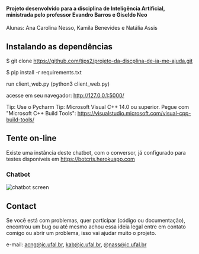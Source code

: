 
#### Projeto desenvolvido para a disciplina de Inteligência Artificial, ministrada pelo professor Evandro Barros e Giseldo Neo
Alunas: Ana Carolina Nesso, Kamila Benevides e Natália Assis

## Instalando as dependências
$ git clone https://github.com/tips2/projeto-da-discplina-de-ia-me-ajuda.git

$ pip install -r requirements.txt

run client_web.py (python3 client_web.py)

acesse em seu navegador: http://127.0.0.1:5000/

Tip: Use o Pycharm
Tip: Microsoft Visual C++ 14.0 ou superior. Pegue com "Microsoft C++ Build Tools": https://visualstudio.microsoft.com/visual-cpp-build-tools/

## Tente on-line

Existe uma instância deste chatbot, com o conversor, já configurado para testes disponíveis em https://botcris.herokuapp.com

### Chatbot 

![chatbot screen](./Cris.jpeg)

## Contact

Se você está com problemas, quer participar (código ou documentação), encontrou um bug ou até mesmo achou essa ideia legal entre em contato comigo ou abrir um problema, isso vai ajudar muito o projeto. 
 
e-mail: acng@ic.ufal.br, kab@ic.ufal.br, @nass@ic.ufal.br
